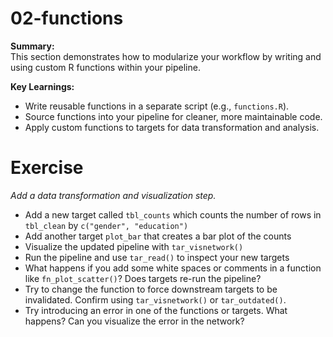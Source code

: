 # 02-functions

**Summary:**  
This section demonstrates how to modularize your workflow by writing and using custom R functions within your pipeline.

**Key Learnings:**

- Write reusable functions in a separate script (e.g., `functions.R`).
- Source functions into your pipeline for cleaner, more maintainable code.
- Apply custom functions to targets for data transformation and analysis.


# Exercise

*Add a data transformation and visualization step.*

-   Add a new target called `tbl_counts` which counts the number of rows in `tbl_clean` by `c("gender", "education")`
-   Add another target `plot_bar` that creates a bar plot of the counts 
-   Visualize the updated pipeline with `tar_visnetwork()`
-   Run the pipeline and use `tar_read()` to inspect your new targets
-   What happens if you add some white spaces or comments in a function like `fn_plot_scatter()`? Does targets re-run the pipeline?
-   Try to change the function to force downstream targets to be invalidated. Confirm using `tar_visnetwork()` or `tar_outdated()`.
-   Try introducing an error in one of the functions or targets. What happens? Can you visualize the error in the network?
